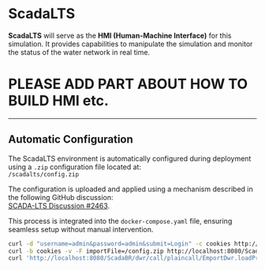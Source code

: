 # ScadaLTS

**ScadaLTS** will serve as the **HMI (Human-Machine Interface)** for this simulation. It provides capabilities to manipulate the simulation and monitor the status of the water network in real time.


# PLEASE ADD PART ABOUT HOW TO BUILD HMI etc.


---

## Automatic Configuration

The ScadaLTS environment is automatically configured during deployment using a `.zip` configuration file located at:  
`/scadalts/config.zip`

The configuration is uploaded and applied using a mechanism described in the following GitHub discussion:  
[SCADA-LTS Discussion #2463](https://github.com/SCADA-LTS/Scada-LTS/discussions/2463).

This process is integrated into the `docker-compose.yaml` file, ensuring seamless setup without manual intervention.

```bash
curl -d "username=admin&password=admin&submit=Login" -c cookies http://localhost:8080/ScadaBR/login.htm
curl -b cookies -v -F importFile=/config.zip http://localhost:8080/ScadaBR/import_project.htm
curl 'http://localhost:8080/ScadaBR/dwr/call/plaincall/EmportDwr.loadProject.dwr' -X POST -b cookies --data-raw $'callCount=1\npage=/ScadaBR/import_project.htm\nhttpSessionId=\nscriptSessionId=D15BC242A0E69D4251D5585A07806324697\nc0-scriptName=EmportDwr\nc0-methodName=loadProject\nc0-id=0\nbatchId=5\n
```

